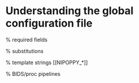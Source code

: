 # Understanding the global configuration file

% required fields

% substitutions

% template strings [[NIPOPPY_*]]

% BIDS/proc pipelines
